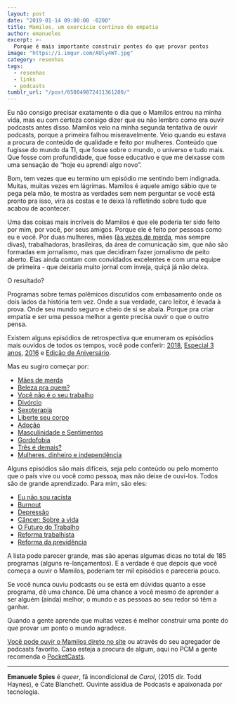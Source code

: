 ```yaml
---
layout: post
date: "2019-01-14 09:00:00 -0200"
title: Mamilos, um exercício contínuo de empatia
author: emanueles
excerpt: >-
  Porque é mais importante construir pontes do que provar pontos
image: "https://i.imgur.com/AUly4WT.jpg"
category: resenhas
tags:
  - resenhas
  - links
  - podcasts
tumblr_url: "/post/658049872411361280/"
---
```


Eu não consigo precisar exatamente o dia que o Mamilos entrou na minha vida, mas eu com certeza consigo dizer que eu não lembro como era ouvir podcasts antes disso. Mamilos veio na minha segunda tentativa de ouvir podcasts, porque a primeira falhou miseravelmente. Veio quando eu estava a procura de conteúdo de qualidade e feito por mulheres. Conteúdo que fugisse do mundo da TI, que fosse sobre o mundo, o universo e tudo mais. Que fosse com profundidade, que fosse educativo e que me deixasse com uma sensação de “hoje eu aprendi algo novo”.

Bom, tem vezes que eu termino um episódio me sentindo bem indignada. Muitas, muitas vezes em lágrimas. Mamilos é aquele amigo sábio que te pega pela mão, te mostra as verdades sem nem perguntar se você está pronto pra isso, vira as costas e te deixa lá refletindo sobre tudo que acabou de acontecer.

Uma das coisas mais incríveis do Mamilos é que ele poderia ter sido feito por mim, por você, por seus amigos. Porque ele é feito por pessoas como eu e você. Por duas mulheres, mães ([às vezes de merda](https://pca.st/cwIz), mas sempre divas), trabalhadoras, brasileiras, da área de comunicação sim, que não são formadas em jornalismo, mas que decidiram fazer jornalismo de peito aberto. Elas ainda contam com convidados excelentes e com uma equipe de primeira - que deixaria muito jornal com inveja, quiçá já não deixa.

O resultado?

Programas sobre temas polêmicos discutidos com embasamento onde os dois lados da história tem vez. Onde a sua verdade, caro leitor, é levada à prova. Onde seu mundo seguro e cheio de si se abala. Porque pra criar empatia e ser uma pessoa melhor a gente precisa ouvir o que o outro pensa.

Existem alguns episódios de retrospectiva que enumeram os episódios mais ouvidos de todos os tempos, você pode conferir: [2018](https://www.b9.com.br/101713/mamilos-177-retrospectiva-2018/), [Especial 3 anos](https://pca.st/YPC6), [2016](https://www.b9.com.br/69239/mamilos-95-retrospectiva-2016/) e [Edição de Aniversário](https://pca.st/dC4A).

Mas eu sugiro começar por:

- [Mães de merda](https://pca.st/cwIz)
- [Beleza pra quem?](https://pca.st/reL4)
- [Você não é o seu trabalho](https://pca.st/6OsR)
- [Divórcio](https://pca.st/pr3K)
- [Sexoterapia](https://pca.st/h6hd)
- [Liberte seu corpo](https://pca.st/h6hd)
- [Adoção](https://pca.st/D6KW)
- [Masculinidade e Sentimentos](https://pca.st/GAv5)
- [Gordofobia](https://pca.st/W53G)
- [Três é demais?](https://pca.st/9jgy)
- [Mulheres, dinheiro e independência](https://pca.st/l9Vm)

Alguns episódios são mais difíceis, seja pelo conteúdo ou pelo momento que o país vive ou você como pessoa, mas não deixe de ouvi-los. Todos são de grande aprendizado. Para mim, são eles:

- [Eu não sou racista](https://pca.st/B748)
- [Burnout](https://pca.st/J11y)
- [Depressão](https://pca.st/J104)
- [Câncer: Sobre a vida](https://pca.st/96rL)
- [O Futuro do Trabalho](https://pca.st/O51Y)
- [Reforma trabalhista](https://pca.st/s5Kx)
- [Reforma da previdência](https://pca.st/p660)

A lista pode parecer grande, mas são apenas algumas dicas no total de 185 programas (alguns re-lançamentos). E a verdade é que depois que você começa a ouvir o Mamilos, poderiam ter mil episódios e pareceria pouco.

Se você nunca ouviu podcasts ou se está em dúvidas quanto a esse programa, dê uma chance. Dê uma chance a você mesmo de aprender a ser alguém (ainda) melhor, o mundo e as pessoas ao seu redor só têm a ganhar.

Quando a gente aprende que muitas vezes é melhor construir uma ponte do que provar um ponto o mundo agradece.

[Você pode ouvir o Mamilos direto no site](https://www.b9.com.br/podcasts/mamilos/) ou através do seu agregador de podcasts favorito. Caso esteja a procura de algum, aqui no PCM a gente recomenda o [PocketCasts](https://www.pocketcasts.com).

---

**Emanuele Spies** é _queer_, fã incondicional de _Carol_, (2015 dir. Todd Haynes), e Cate Blanchett. Ouvinte assídua de Podcasts e apaixonada por tecnologia.
